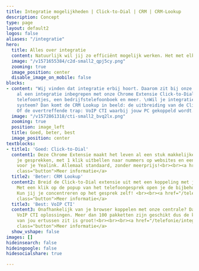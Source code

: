 ```yaml
---
title: Integratie mogelijkheden | Click-to-Dial | CRM | CRM-Lookup
description: Concept
type: page
layout: default2
logos: false
aliases: "/integratie"
hero:
  title: Alles over integratie
  content: Natuurlijk wil jij zo efficiënt mogelijk werken. Het met elkaar koppelen van de systemen waarmee je werkt kan dan veel tijdswinst opleveren. En wij hebben goed nieuws: wij hebben een standaard Chrome integratie en kunnen ook nog eens koppelen met lange lijst pakketten. Dus onze telefonie praat met jouw eigen systeem!
  image: "/v1571655384/c2d-small2_qpj5cy.png"
  zooming: true
  image_position: center
  disable_image_on_mobile: false
blocks:
- content: "Wij vinden dat integratie erbij hoort. Daarom zit bij onze centrale standaard
    al een integratie inbegrepen met onze Chrome Extensie Click-to-Dial. Popups van
    telefoontjes, een bedrijfstelefoonboek en meer. \nWil je integratie met jouw eigen
    systeem? Dan komt de CRM Lookup in beeld: de uitbreiding van de Click-to-Dial.
    Of de overtreffende trap: VoIP CTI waarbij jouw PC gekoppeld wordt."
  image: "/v1572861318/cti-small2_bvq2lx.png"
  zooming: true
  position: image_left
  title: Goed, beter, best
  image_position: center
textblocks:
- title1: 'Goed: Click-to-Dial'
  content1: Deze Chrome Extensie maakt het leven al een stuk makkelijker. Popups van
    je gesprekken, met 1 klik uitbellen naar nummers op websites en een bedrijfstelefoonboek
    voor je Yealink. Allemaal standaard, zonder meerprijs!<br><br><a href="/telefonie/clicktodial/"
    class="button">Meer informatie</a>
  title2: 'Beter: CRM Lookup'
  content2: Breid de Click-to-Dial extensie uit met een koppeling met jouw eigen CRM.
    Met een klik op de popup van het telefoongesprek open je de bijbehorende klantgegevens.
    Kun jij je concentreren op het gesprek zelf! <br><br><a href="/telefonie/functionaliteiten/crm-lookup/"
    class="button">Meer informatie</a>
  title3: 'Best: VoIP CTI'
  content3: Onafhankelijk van je browser koppelen met onze centrale? Dat kan met onze
    VoIP CTI oplossingen. Meer dan 100 pakketten zijn geschikt dus de kans dat die
    van jou ertussen zit is groot!<br><br><br><a href="/telefonie/integratiemetcrm/"
    class="button">Meer informatie</a>
  show_vshape: false
images: []
hideinsearch: false
hideingoogle: false
hidesocialshare: true

---
```

